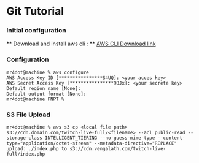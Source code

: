 # Git Tutorial

### Initial configuration

** Download and install aws cli : **  [AWS CLI Download link](https://awscli.amazonaws.com/AWSCLIV2.pkg)

### Configuration 
```shell
mr4dot@machine % aws configure
AWS Access Key ID [****************S4UQ]: <your acces key>
AWS Secret Access Key [****************9BJx]: <your secrete key>
Default region name [None]: 
Default output format [None]: 
mr4dot@machine PNPT % 
```

### S3 File Upload 
```shell
mr4dot@machine % aws s3 cp <local file path> s3://cdn.domain.com/twitch-live-full/<filename> --acl public-read --storage-class INTELLIGENT_TIERING --no-guess-mime-type --content-type="application/octet-stream" --metadata-directive="REPLACE"
upload: ./index.php to s3://cdn.vengalath.com/twitch-live-full/index.php
```

